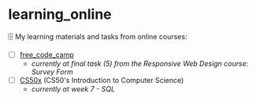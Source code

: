 # learning_online
🗄 My learning materials and tasks from online courses:
- [ ] [free_code_camp](https://www.freecodecamp.org/learn)
   - *currently at final task (5) from the Responsive Web Design course: Survey Form*
- [ ] [CS50x](https://cs50.harvard.edu/x/2022/) (CS50's Introduction to Computer Science)
   - *currently at week 7 - SQL*
